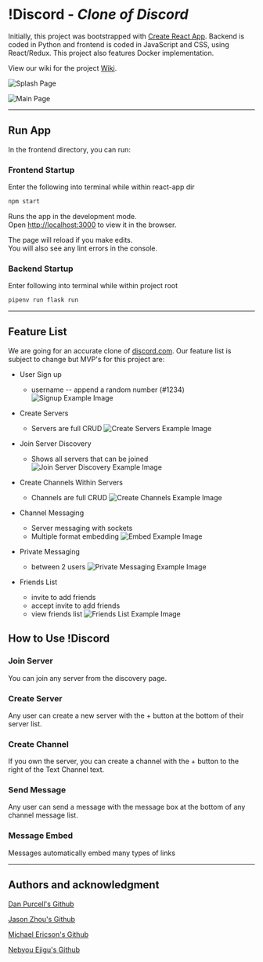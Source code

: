 # !Discord - *Clone of Discord*

Initially, this project was bootstrapped with [Create React App](https://github.com/facebook/create-react-app). Backend is coded in Python and frontend is coded in JavaScript and CSS, using React/Redux. This project also features Docker implementation.

View our wiki for the project [Wiki](https://github.com/flow-state-15/discord_clone_group_projo/wiki).

![Splash Page](https://raw.githubusercontent.com/flow-state-15/discord_clone_2/master/Screenshots/Splash-Page.png)

![Main Page](https://raw.githubusercontent.com/flow-state-15/discord_clone_2/master/Screenshots/Main-View.png)

---

## Run App

In the frontend directory, you can run:

### Frontend Startup

Enter the following into terminal while within react-app dir

```bash
npm start
```

Runs the app in the development mode.\
Open [http://localhost:3000](http://localhost:3000) to view it in the browser.

The page will reload if you make edits.\
You will also see any lint errors in the console.

### Backend Startup

Enter following into terminal while within project root

```bash
pipenv run flask run
```
---

## Feature List

We are going for an accurate clone of [discord.com](http://discord.com). Our feature list is subject to change but MVP's for this project are:

* User Sign up
    - username -- append a random number (#1234)
    ![Signup Example Image](https://github.com/flow-state-15/discord_clone_2/blob/master/Screenshots/Signup.png)

* Create Servers
    - Servers are full CRUD
    ![Create Servers Example Image](https://github.com/flow-state-15/discord_clone_2/blob/master/Screenshots/Create-Server.png)

* Join Server Discovery 
    - Shows all servers that can be joined
    ![Join Server Discovery Example Image](https://github.com/flow-state-15/discord_clone_2/blob/master/Screenshots/Discover-Servers.png)

* Create Channels Within Servers
    - Channels are full CRUD
    ![Create Channels Example Image](https://github.com/flow-state-15/discord_clone_2/blob/master/Screenshots/Create-Channel.png)

* Channel Messaging
    - Server messaging with sockets
    - Multiple format embedding
    ![Embed Example Image](https://raw.githubusercontent.com/flow-state-15/discord_clone_2/master/Screenshots/Embed.png)

* Private Messaging
    - between 2 users
    ![Private Messaging Example Image](https://github.com/flow-state-15/discord_clone_2/blob/master/Screenshots/Private-Message.png)

* Friends List
    - invite to add friends
    - accept invite to add friends
    - view friends list
    ![Friends List Example Image](https://github.com/flow-state-15/discord_clone_2/blob/master/Screenshots/Friends-List.png)

## How to Use !Discord

### Join Server

You can join any server from the discovery page.

### Create Server

Any user can create a new server with the + button at the bottom of their server list.

### Create Channel

If you own the server, you can create a channel with the + button to the right of the Text Channel text.

### Send Message

Any user can send a message with the message box at the bottom of any channel message list.

### Message Embed

Messages automatically embed many types of links

---

## Authors and acknowledgment

[Dan Purcell's Github](https://github.com/flow-state-15)

[Jason Zhou's Github](https://github.com/CroissantAhhh)

[Michael Ericson's Github](https://github.com/Concrete18)

[Nebyou Ejigu's Github](https://github.com/nebbb)
